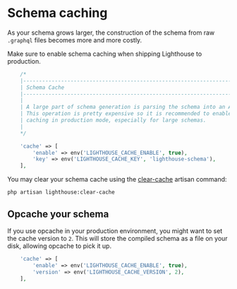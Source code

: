 # Schema caching

As your schema grows larger, the construction of the schema from raw `.graphql` files
becomes more and more costly.

Make sure to enable schema caching when shipping Lighthouse to production.

```php
    /*
    |--------------------------------------------------------------------------
    | Schema Cache
    |--------------------------------------------------------------------------
    |
    | A large part of schema generation is parsing the schema into an AST.
    | This operation is pretty expensive so it is recommended to enable
    | caching in production mode, especially for large schemas.
    |
    */

    'cache' => [
        'enable' => env('LIGHTHOUSE_CACHE_ENABLE', true),
        'key' => env('LIGHTHOUSE_CACHE_KEY', 'lighthouse-schema'),
    ],
```

You may clear your schema cache using the [clear-cache](../api-reference/commands.md#clear-cache) artisan command:

    php artisan lighthouse:clear-cache

## Opcache your schema

If you use opcache in your production environment, you might want to set the cache version to `2`.
This will store the compiled schema as a file on your disk, allowing opcache to pick it up.

```php
    'cache' => [
        'enable' => env('LIGHTHOUSE_CACHE_ENABLE', true),
        'version' => env('LIGHTHOUSE_CACHE_VERSION', 2), 
    ],
```
